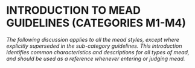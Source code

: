 # INTRODUCTION TO MEAD GUIDELINES (CATEGORIES M1-M4)

_The following discussion applies to all the mead styles, except where explicitly superseded in the sub-category guidelines. This introduction identifies common characteristics and descriptions for all types of mead, and should be used as a reference whenever entering or judging mead._
